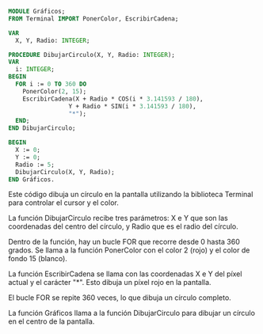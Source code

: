 ```modula-2
MODULE Gráficos;
FROM Terminal IMPORT PonerColor, EscribirCadena;

VAR
  X, Y, Radio: INTEGER;

PROCEDURE DibujarCirculo(X, Y, Radio: INTEGER);
VAR
  i: INTEGER;
BEGIN
  FOR i := 0 TO 360 DO
    PonerColor(2, 15);
    EscribirCadena(X + Radio * COS(i * 3.141593 / 180),
                 Y + Radio * SIN(i * 3.141593 / 180),
                 "*");
  END;
END DibujarCirculo;

BEGIN
  X := 0;
  Y := 0;
  Radio := 5;
  DibujarCirculo(X, Y, Radio);
END Gráficos.
```

Este código dibuja un círculo en la pantalla utilizando la biblioteca Terminal para controlar el cursor y el color.

La función DibujarCirculo recibe tres parámetros: X e Y que son las coordenadas del centro del círculo, y Radio que es el radio del círculo.

Dentro de la función, hay un bucle FOR que recorre desde 0 hasta 360 grados. Se llama a la función PonerColor con el color 2 (rojo) y el color de fondo 15 (blanco).

La función EscribirCadena se llama con las coordenadas X e Y del píxel actual y el carácter "*". Esto dibuja un píxel rojo en la pantalla.

El bucle FOR se repite 360 veces, lo que dibuja un círculo completo.

La función Gráficos llama a la función DibujarCirculo para dibujar un círculo en el centro de la pantalla.